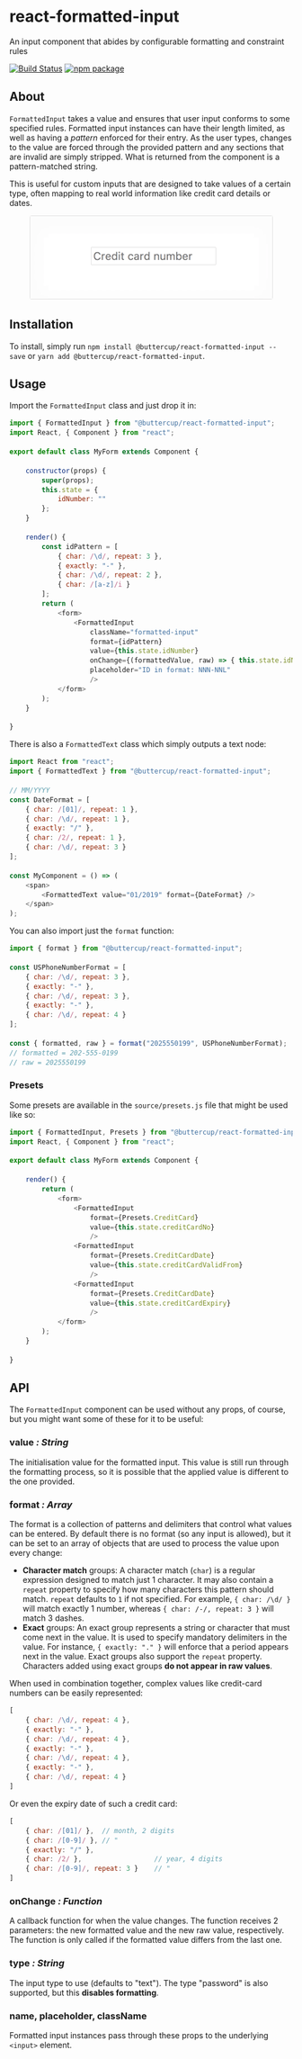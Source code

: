 # react-formatted-input
An input component that abides by configurable formatting and constraint rules

[![Build Status](https://travis-ci.org/buttercup/react-formatted-input.svg?branch=master)](https://travis-ci.org/buttercup/react-formatted-input) [![npm package](https://img.shields.io/badge/%40buttercup%2Freact--formatted--input-npm-red.svg)](https://www.npmjs.com/package/@buttercup/react-formatted-input)

## About
`FormattedInput` takes a value and ensures that user input conforms to some specified rules. Formatted input instances can have their length limited, as well as having a _pattern_ enforced for their entry. As the user types, changes to the value are forced through the provided pattern and any sections that are invalid are simply stripped. What is returned from the component is a pattern-matched string.

This is useful for custom inputs that are designed to take values of a certain type, often mapping to real world information like credit card details or dates.

<p align="center">
    <img src="creditcard.gif" />
</p>

## Installation
To install, simply run `npm install @buttercup/react-formatted-input --save` or `yarn add @buttercup/react-formatted-input`.

## Usage
Import the `FormattedInput` class and just drop it in:

```javascript
import { FormattedInput } from "@buttercup/react-formatted-input";
import React, { Component } from "react";

export default class MyForm extends Component {

    constructor(props) {
        super(props);
        this.state = {
            idNumber: ""
        };
    }

    render() {
        const idPattern = [
            { char: /\d/, repeat: 3 },
            { exactly: "-" },
            { char: /\d/, repeat: 2 },
            { char: /[a-z]/i }
        ];
        return (
            <form>
                <FormattedInput
                    className="formatted-input"
                    format={idPattern}
                    value={this.state.idNumber}
                    onChange={(formattedValue, raw) => { this.state.idNumber = formattedValue; }}
                    placeholder="ID in format: NNN-NNL"
                    />
            </form>
        );
    }

}
```

There is also a `FormattedText` class which simply outputs a text node:

```javascript
import React from "react";
import { FormattedText } from "@buttercup/react-formatted-input";

// MM/YYYY
const DateFormat = [
    { char: /[01]/, repeat: 1 },
    { char: /\d/, repeat: 1 },
    { exactly: "/" },
    { char: /2/, repeat: 1 },
    { char: /\d/, repeat: 3 }
];

const MyComponent = () => (
    <span>
        <FormattedText value="01/2019" format={DateFormat} />
    </span>
);
```

You can also import just the `format` function:

```javascript
import { format } from "@buttercup/react-formatted-input";

const USPhoneNumberFormat = [
    { char: /\d/, repeat: 3 },
    { exactly: "-" },
    { char: /\d/, repeat: 3 },
    { exactly: "-" },
    { char: /\d/, repeat: 4 }
];

const { formatted, raw } = format("2025550199", USPhoneNumberFormat);
// formatted = 202-555-0199
// raw = 2025550199
```

### Presets
Some presets are available in the `source/presets.js` file that might be used like so:

```javascript
import { FormattedInput, Presets } from "@buttercup/react-formatted-input";
import React, { Component } from "react";

export default class MyForm extends Component {

    render() {
        return (
            <form>
                <FormattedInput
                    format={Presets.CreditCard}
                    value={this.state.creditCardNo}
                    />
                <FormattedInput
                    format={Presets.CreditCardDate}
                    value={this.state.creditCardValidFrom}
                    />
                <FormattedInput
                    format={Presets.CreditCardDate}
                    value={this.state.creditCardExpiry}
                    />
            </form>
        );
    }

}
```

## API
The `FormattedInput` component can be used without any props, of course, but you might want some of these for it to be useful:

### value _: String_
The initialisation value for the formatted input. This value is still run through the formatting process, so it is possible that the applied value is different to the one provided.

### format _: Array_
The format is a collection of patterns and delimiters that control what values can be entered. By default there is no format (so any input is allowed), but it can be set to an array of objects that are used to process the value upon every change:

 * **Character match** groups: A character match (`char`) is a regular expression designed to match just 1 character. It may also contain a `repeat` property to specify how many characters this pattern should match. `repeat` defaults to `1` if not specified. For example, `{ char: /\d/ }` will match exactly 1 number, whereas `{ char: /-/, repeat: 3 }` will match 3 dashes.
 * **Exact** groups: An exact group represents a string or character that must come next in the value. It is used to specify mandatory delimiters in the value. For instance, `{ exactly: "." }` will enforce that a period appears next in the value. Exact groups also support the `repeat` property. Characters added using exact groups **do not appear in raw values**.

When used in combination together, complex values like credit-card numbers can be easily represented:

```javascript
[
    { char: /\d/, repeat: 4 },
    { exactly: "-" },
    { char: /\d/, repeat: 4 },
    { exactly: "-" },
    { char: /\d/, repeat: 4 },
    { exactly: "-" },
    { char: /\d/, repeat: 4 }
]
```

Or even the expiry date of such a credit card:

```javascript
[
    { char: /[01]/ },  // month, 2 digits
    { char: /[0-9]/ }, // "
    { exactly: "/" },
    { char: /2/ },                  // year, 4 digits
    { char: /[0-9]/, repeat: 3 }    // "
]
```

### onChange _: Function_
A callback function for when the value changes. The function receives 2 parameters: the new formatted value and the new raw value, respectively. The function is only called if the formatted value differs from the last one.

### type _: String_
The input type to use (defaults to "text"). The type "password" is also supported, but this **disables formatting**.

### name, placeholder, className
Formatted input instances pass through these props to the underlying `<input>` element.
